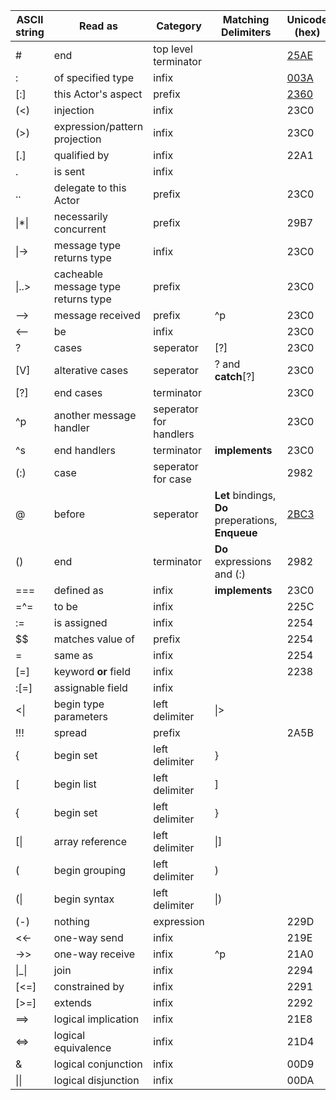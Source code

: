 
|ASCII string      |Read as                             |Category              |Matching Delimiters|Unicode (hex)|
|------------------|------------------------------------|----------------------|-------------------|-------------|
|#                 |end                                 |top level terminator  |                   |[25AE]       |
|:                 |of specified type                   |infix                 |                   |[003A]       |
|[:]               |this Actor's aspect                 |prefix                |                   |[2360]       |
|(<)               |injection                           |infix                 |                   |23C0         |
|(>)               |expression/pattern projection       |infix                 |                   |23C0         |
|[.]               |qualified by                        |infix                 |                   |22A1         |
|.                 |is sent                             |infix                 |                   |             |
|..                |delegate to this Actor              |prefix                |                   |23C0         |
|\|*\|             |necessarily concurrent              |prefix                |                   |29B7         |
|\|->              |message type returns type           |infix                 |                   |23C0         |
|\|..>             |cacheable message type returns type |prefix                |                   |23C0         |
|-->               |message received                    |prefix                |^p                 |23C0         |
|<--               |be                                  |infix                 |                   |23C0         |
|?                 |cases                               |seperator             |[?]                |23C0         |
|[V]               |alterative cases                    |seperator             |? and **catch**[?] |23C0         |
|[?]               |end cases                           |terminator            |                   |23C0         |
|^p                |another message handler             |seperator for handlers|                   |23C0         |
|^s                |end handlers                        |terminator            |**implements**     |23C0         |
|(:)               |case                                |seperator for case    |                   |2982         |
|@     |before                  |seperator             |**Let** bindings, **Do** preperations, **Enqueue**|[2BC3]|
|()                |end                                 |terminator            |**Do** expressions and (:) |2982 |
|===               |defined as                          |infix                 |**implements**     |23C0         |
|=^=               |to be                               |infix                 |                   |225C         |
|:=                |is assigned                         |infix                 |                   |2254         |
|$$                |matches value of                    |prefix                |                   |2254         |
|=                 |same as                             |infix                 |                   |2254         |
|[=]               |keyword **or** field                |infix                 |                   |2238         |
|:[=]              |assignable field                    |infix                 |                   |             |
|<\|               |begin type parameters               |left delimiter        |\|>                |             |
|!!!               |spread                              |prefix                |                   |2A5B         |
|{                 |begin set                           |left delimiter        |}                  |             |
|[                 |begin list                          |left delimiter        |]                  |             |
|{                 |begin set                           |left delimiter        |}                  |             |
|[\|               |array reference                     |left delimiter        |\|]                |             |
|(                 |begin grouping                      |left delimiter        |)                  |             |
|(\|               |begin syntax                        |left delimiter        |\|)                |             |
|(-)               |nothing                             |expression            |                   |229D         |
|<<-               |one-way send                        |infix                 |                   |219E         |
|->>               |one-way receive                     |infix                 |^p                 |21A0         |
|\|_\|             |join                                |infix                 |                   |2294         |
|[<=]              |constrained by                      |infix                 |                   |2291         |
|[>=]              |extends                             |infix                 |                   |2292         |
|==>               |logical implication                 |infix                 |                   |21E8         |
|<=>               |logical equivalence                 |infix                 |                   |21D4         |
|&                 |logical conjunction                 |infix                 |                   |00D9         |
|\|\|              |logical disjunction                 |infix                 |                   |00DA         |


[25AE]:http://www.fileformat.info/info/unicode/char/25ae/index.htm
[003A]:http://www.fileformat.info/info/unicode/char/003a/index.htm
[2360]:http://www.fileformat.info/info/unicode/char/2360/index.htm
[2BC3]:http://www.fileformat.info/info/unicode/char/2bc3/index.htm
